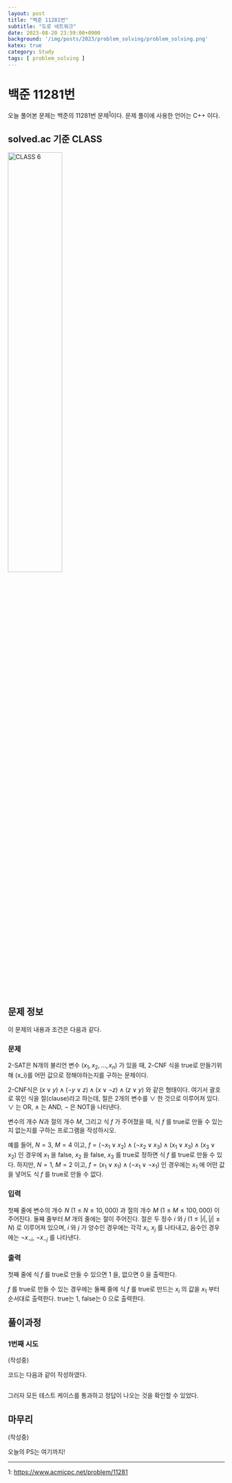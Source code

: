 ```yaml
---
layout: post
title: "백준 11281번"
subtitle: "도로 네트워크"
date: 2023-08-20 23:59:00+0900
background: '/img/posts/2023/problem_solving/problem_solving.png'
katex: true
category: Study
tags: [ problem_solving ]
---
```


# 백준 11281번

오늘 풀어본 문제는 백준의 11281번 문제<sup>[1](#footnote_1)</sup>이다. 문제 풀이에 사용한 언어는 C++ 이다.

## solved.ac 기준 CLASS

<img src="https://static.solved.ac/class/c6.svg" width="50%" height="50%" alt="CLASS 6">

## 문제 정보

이 문제의 내용과 조건은 다음과 같다.

### 문제

2-SAT은 N개의 불리언 변수 
$(x_1, x_2, ..., x_n)$ 가 있을 때, 2-CNF 식을 true로 만들기위해 
(x_i)를 어떤 값으로 정해야하는지를 구하는 문제이다.

2-CNF식은 
$\left( x \lor y \right) \land \left( \lnot y \lor z \right) \land \left( x \lor \lnot z \right) \land \left( z \lor y \right)$ 와 같은 형태이다. 여기서 괄호로 묶인 식을 절(clause)라고 하는데, 절은 2개의 변수를 $\lor$ 한 것으로 이루어져 있다. $\lor$ 는 OR, $\land$ 는 AND, $\lnot$ 은 NOT을 나타낸다.

변수의 개수 $N$과 절의 개수 $M$, 그리고 식 
$f$ 가 주어졌을 때, 식 
$f$ 를 true로 만들 수 있는지 없는지를 구하는 프로그램을 작성하시오.

예를 들어, $N = 3$, $M = 4$ 이고, 
$f =  \left( \lnot x_1 \lor x_2 \right) \land \left( \lnot x_2 \lor x_3 \right) \land \left( x_1 \lor x_3 \right) \land \left( x_3 \lor x_2 \right)$ 인 경우에 $x_1$ 을 false, $x_2$ 을 false, $x_3$ 를 true로 정하면 식 $f$ 를 true로 만들 수 있다. 하지만, $N = 1$, $M = 2$ 이고, $f = \left( x_1 \lor x_1 \right) \land \left( \lnot x_1 \lor \lnot x_1 \right)$ 인 경우에는 $x_1$ 에 어떤 값을 넣어도 식 $f$ 를 true로 만들 수 없다.

### 입력

첫째 줄에 변수의 개수 $N$ $(1 \leq N \leq 10,000)$ 과 절의 개수 $M$ $(1 \leq M \leq 100,000)$ 이 주어진다. 둘째 줄부터 $M$ 개의 줄에는 절이 주어진다. 절은 두 정수 $i$ 와 $j$ $(1 \leq |i|, |j| \leq N)$ 로 이루어져 있으며, $i$ 와 $j$ 가 양수인 경우에는 각각 
$x_i$, $x_j$ 를 나타내고, 음수인 경우에는 $\lnot x_{-i}$, $\lnot x_{-j}$ 를 나타낸다.

### 출력

첫째 줄에 식 
$f$ 를 true로 만들 수 있으면 $1$ 을, 없으면 $0$ 을 출력한다.

$f$ 를 true로 만들 수 있는 경우에는 둘째 줄에 식 $f$ 를 true로 만드는 $x_i$ 의 값을 $x_1$ 부터 순서대로 출력한다. true는 $1$, false는 $0$ 으로 출력한다.

## 풀이과정

### 1번째 시도

(작성중)

코드는 다음과 같이 작성하였다.

```cpp

```

그러자 모든 테스트 케이스를 통과하고 정답이 나오는 것을 확인할 수 있었다.

## 마무리

(작성중)

오늘의 PS는 여기까지!

---
<a name="footnote_1">1</a>: <https://www.acmicpc.net/problem/11281>  